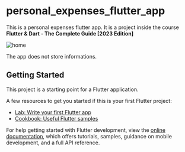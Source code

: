 # personal_expenses_flutter_app

This is a personal expenses flutter app. It is a project inside the course <strong>Flutter & Dart - The Complete Guide [2023 Edition]</strong>

![home](https://user-images.githubusercontent.com/96247758/210770293-1f40e741-2b06-488d-8880-58929343269b.png)

The app does not store informations.

## Getting Started

This project is a starting point for a Flutter application.

A few resources to get you started if this is your first Flutter project:

- [Lab: Write your first Flutter app](https://docs.flutter.dev/get-started/codelab)
- [Cookbook: Useful Flutter samples](https://docs.flutter.dev/cookbook)

For help getting started with Flutter development, view the
[online documentation](https://docs.flutter.dev/), which offers tutorials,
samples, guidance on mobile development, and a full API reference.
